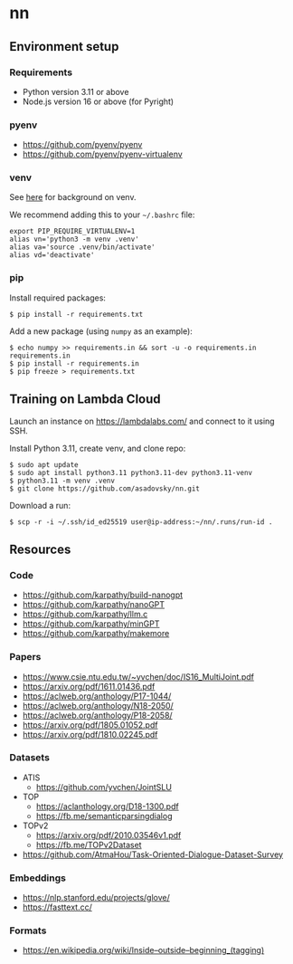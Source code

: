 # nn

## Environment setup

### Requirements

- Python version 3.11 or above
- Node.js version 16 or above (for Pyright)

### pyenv

- https://github.com/pyenv/pyenv
- https://github.com/pyenv/pyenv-virtualenv

### venv

See [here](https://docs.python.org/3/library/venv.html) for background on venv.

We recommend adding this to your `~/.bashrc` file:

    export PIP_REQUIRE_VIRTUALENV=1
    alias vn='python3 -m venv .venv'
    alias va='source .venv/bin/activate'
    alias vd='deactivate'

### pip

Install required packages:

    $ pip install -r requirements.txt

Add a new package (using `numpy` as an example):

    $ echo numpy >> requirements.in && sort -u -o requirements.in requirements.in
    $ pip install -r requirements.in
    $ pip freeze > requirements.txt

## Training on Lambda Cloud

Launch an instance on https://lambdalabs.com/ and connect to it using SSH.

Install Python 3.11, create venv, and clone repo:

    $ sudo apt update
    $ sudo apt install python3.11 python3.11-dev python3.11-venv
    $ python3.11 -m venv .venv
    $ git clone https://github.com/asadovsky/nn.git

Download a run:

    $ scp -r -i ~/.ssh/id_ed25519 user@ip-address:~/nn/.runs/run-id .

## Resources

### Code

- https://github.com/karpathy/build-nanogpt
- https://github.com/karpathy/nanoGPT
- https://github.com/karpathy/llm.c
- https://github.com/karpathy/minGPT
- https://github.com/karpathy/makemore

### Papers

- https://www.csie.ntu.edu.tw/~yvchen/doc/IS16_MultiJoint.pdf
- https://arxiv.org/pdf/1611.01436.pdf
- https://aclweb.org/anthology/P17-1044/
- https://aclweb.org/anthology/N18-2050/
- https://aclweb.org/anthology/P18-2058/
- https://arxiv.org/pdf/1805.01052.pdf
- https://arxiv.org/pdf/1810.02245.pdf

### Datasets

- ATIS
  - https://github.com/yvchen/JointSLU
- TOP
  - https://aclanthology.org/D18-1300.pdf
  - https://fb.me/semanticparsingdialog
- TOPv2
  - https://arxiv.org/pdf/2010.03546v1.pdf
  - https://fb.me/TOPv2Dataset
- https://github.com/AtmaHou/Task-Oriented-Dialogue-Dataset-Survey

### Embeddings

- https://nlp.stanford.edu/projects/glove/
- https://fasttext.cc/

### Formats

- https://en.wikipedia.org/wiki/Inside–outside–beginning_(tagging)
